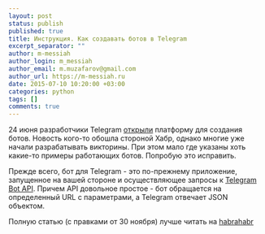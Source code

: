 ```yaml
---
layout: post
status: publish
published: true
title: Инструкция. Как создавать ботов в Telegram
excerpt_separator: ""
author: m-messiah
author_login: m_messiah
author_email: m.muzafarov@gmail.com
author_url: https://m-messiah.ru
date: 2015-07-10 10:20:00 +03:00
categories: python
tags: []
comments: true
---
```


24 июня разработчики Telegram [открыли](https://core.telegram.org/bots) платформу для создания ботов. Новость кого-то обошла стороной Хабр, однако многие уже начали разрабатывать викторины. При этом мало где указаны хоть какие-то примеры работающих ботов. Попробую это исправить.

Прежде всего, бот для Telegram - это по-прежнему приложение, запущенное на вашей стороне и осуществляющее запросы к [Telegram Bot API](https://core.telegram.org/bots/api). Причем API довольное простое - бот обращается на определенный URL с параметрами, а Telegram отвечает JSON объектом. 

Полную статью (с правками от 30 ноября) лучше читать на [habrahabr](http://habrahabr.ru/post/262247/)

